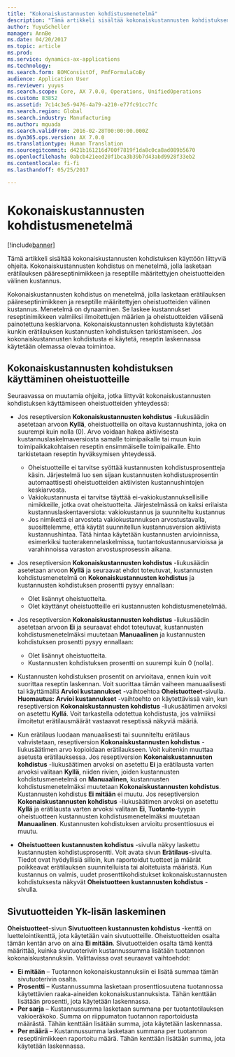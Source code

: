 ```yaml
---
title: "Kokonaiskustannusten kohdistusmenetelmä"
description: "Tämä artikkeli sisältää kokonaiskustannusten kohdistuksen käyttöön liittyviä ohjeita. Kokonaiskustannusten kohdistus on menetelmä, jolla lasketaan erätilauksen pääreseptinimikkeen ja reseptille määritettyjen oheistuotteiden välinen kustannus."
author: YuyuScheller
manager: AnnBe
ms.date: 04/20/2017
ms.topic: article
ms.prod: 
ms.service: dynamics-ax-applications
ms.technology: 
ms.search.form: BOMConsistOf, PmfFormulaCoBy
audience: Application User
ms.reviewer: yuyus
ms.search.scope: Core, AX 7.0.0, Operations, UnifiedOperations
ms.custom: 83852
ms.assetid: 7c14c3e5-9476-4a79-a210-e77fc91cc7fc
ms.search.region: Global
ms.search.industry: Manufacturing
ms.author: mguada
ms.search.validFrom: 2016-02-28T00:00:00.000Z
ms.dyn365.ops.version: AX 7.0.0
ms.translationtype: Human Translation
ms.sourcegitcommit: d421b161216d700f7819f1da8c0ca8ad089b5670
ms.openlocfilehash: 0abcb421eed20f1bca3b39b7d43abd9928f33eb2
ms.contentlocale: fi-fi
ms.lasthandoff: 05/25/2017

---
```


# <a name="total-cost-allocation-method"></a>Kokonaiskustannusten kohdistusmenetelmä

[!include[banner](../includes/banner.md)]


Tämä artikkeli sisältää kokonaiskustannusten kohdistuksen käyttöön liittyviä ohjeita. Kokonaiskustannusten kohdistus on menetelmä, jolla lasketaan erätilauksen pääreseptinimikkeen ja reseptille määritettyjen oheistuotteiden välinen kustannus.

Kokonaiskustannusten kohdistus on menetelmä, jolla lasketaan erätilauksen pääreseptinimikkeen ja reseptille määritettyjen oheistuotteiden välinen kustannus. Menetelmä on dynaaminen. Se laskee kustannukset reseptinimikkeen valmiiksi ilmoitettujen määrien ja oheistuotteiden välisenä painotettuna keskiarvona. Kokonaiskustannusten kohdistusta käytetään kunkin erätilauksen kustannusten kohdistuksen tarkistamiseen. Jos kokonaiskustannusten kohdistusta ei käytetä, reseptin laskennassa käytetään olemassa olevaa toimintoa.

## <a name="using-tca-for-coproducts"></a>Kokonaiskustannusten kohdistuksen käyttäminen oheistuotteille
Seuraavassa on muutamia ohjeita, jotka liittyvät kokonaiskustannusten kohdistuksen käyttämiseen oheistuotteiden yhteydessä:

-   Jos reseptiversion **Kokonaiskustannusten kohdistus** -liukusäädin asetetaan arvoon **Kyllä**, oheistuotteilla on oltava kustannushinta, joka on suurempi kuin nolla (0). Arvo voidaan hakea aktiivisesta kustannuslaskelmaversiosta samalle toimipaikalle tai muun kuin toimipaikkakohtaisen reseptin ensimmäiselle toimipaikalle. Ehto tarkistetaan reseptin hyväksymisen yhteydessä.

    -   Oheistuotteille ei tarvitse syöttää kustannusten kohdistusprosentteja käsin. Järjestelmä luo sen sijaan kustannusten kohdistusprosentin automaattisesti oheistuotteiden aktiivisten kustannushintojen keskiarvosta. 
    -   Vakiokustannusta ei tarvitse täyttää ei-vakiokustannuksellisille nimikkeille, jotka ovat oheistuotteita. Järjestelmässä on kaksi erilaista kustannuslaskentaversiota: vakiokustannus ja suunniteltu kustannus 
    -   Jos nimikettä ei arvosteta vakiokustannuksen arvostustavalla, suosittelemme, että käytät suunnitellun kustannusversion aktiivista kustannushintaa. Tätä hintaa käytetään kustannusten arvioinnissa, esimerkiksi tuoterakennelaskelmissa, tuotantokustannusarvioissa ja varahinnoissa varaston arvostusprosessin aikana. 

-   Jos reseptiversion **Kokonaiskustannusten kohdistus** -liukusäädin asetetaan arvoon **Kyllä** ja seuraavat ehdot toteutuvat, kustannusten kohdistusmenetelmä on **Kokonaiskustannusten kohdistus** ja kustannusten kohdistuksen prosentti pysyy ennallaan:
    -   Olet lisännyt oheistuotteita.
    -   Olet käyttänyt oheistuotteille eri kustannusten kohdistusmenetelmää.
-   Jos reseptiversion **Kokonaiskustannusten kohdistus** -liukusäädin asetetaan arvoon **Ei** ja seuraavat ehdot toteutuvat, kustannusten kohdistusmenetelmäksi muutetaan **Manuaalinen** ja kustannusten kohdistuksen prosentti pysyy ennallaan:
    -   Olet lisännyt oheistuotteita.
    -   Kustannusten kohdistuksen prosentti on suurempi kuin 0 (nolla).
-   Kustannusten kohdistuksen prosentit on arvioitava, ennen kuin voit suorittaa reseptin laskennan. Voit suorittaa tämän vaiheen manuaalisesti tai käyttämällä **Arvioi kustannukset** -vaihtoehtoa **Oheistuotteet**-sivulla. **Huomautus:** **Arvioi kustannukset** -vaihtoehto on käytettävissä vain, kun reseptiversion **Kokonaiskustannusten kohdistus** -liukusäätimen arvoksi on asetettu **Kyllä**. Voit tarkastella odotettua kohdistusta, jos valmiiksi ilmoitetut erätilausmäärät vastaavat reseptissä näkyviä määriä.
-   Kun erätilaus luodaan manuaalisesti tai suunniteltu erätilaus vahvistetaan, reseptiversion **Kokonaiskustannusten kohdistus** -liukusäätimen arvo kopioidaan erätilaukseen. Voit kuitenkin muuttaa asetusta erätilauksessa. Jos reseptiversion **Kokonaiskustannusten kohdistus** -liukusäätimen arvoksi on asetettu **Ei** ja erätilausta varten arvoksi valitaan **Kyllä**, niiden rivien, joiden kustannusten kohdistusmenetelmä on **Manuaalinen**, kustannusten kohdistusmenetelmäksi muutetaan **Kokonaiskustannusten kohdistus**. Kustannusten kohdistus **Ei mitään** ei muutu. Jos reseptiversion **Kokonaiskustannusten kohdistus** -liukusäätimen arvoksi on asetettu **Kyllä** ja erätilausta varten arvoksi valitaan **Ei**, **Tuotanto**-tyypin oheistuotteen kustannusten kohdistusmenetelmäksi muutetaan **Manuaalinen**. Kustannusten kohdistuksen arvioitu prosenttiosuus ei muutu.
-   **Oheistuotteen kustannusten kohdistus** -sivulla näkyy laskettu kustannusten kohdistusprosentti. Voit avata sivun **Erätilaus**-sivulta. Tiedot ovat hyödyllisiä silloin, kun raportoidut tuotteet ja määrät poikkeavat erätilauksen suunnitelluista tai aloitetuista määristä. Kun kustannus on valmis, uudet prosenttikohdistukset kokonaiskustannusten kohdistuksesta näkyvät **Oheistuotteen kustannusten kohdistus** -sivulla.

## <a name="calculating-the-burden-for-byproducts"></a>Sivutuotteiden Yk-lisän laskeminen
**Oheistuotteet**-sivun **Sivutuotteen kustannusten kohdistus** -kenttä on luettelointikenttä, jota käytetään vain sivutuotteille. Oheistuotteiden osalta tämän kentän arvo on aina **Ei mitään**. Sivutuotteiden osalta tämä kenttä määrittää, kuinka sivutuoterivin kustannussumma lisätään tuotannon kokonaiskustannuksiin. Valittavissa ovat seuraavat vaihtoehdot:

-   **Ei mitään** – Tuotannon kokonaiskustannuksiin ei lisätä summaa tämän sivutuoterivin osalta.
-   **Prosentti** – Kustannussumma lasketaan prosenttiosuutena tuotannossa käytettävien raaka-aineiden kokonaiskustannuksista. Tähän kenttään lisätään prosentti, jota käytetään laskennassa.
-   **Per sarja** – Kustannussumma lasketaan summana per tuotantotilauksen vakioeräkoko. Summa on riippumaton tuotannon raportoidusta määrästä. Tähän kenttään lisätään summa, jota käytetään laskennassa.
-   **Per määrä** – Kustannussumma lasketaan summana per tuotannon reseptinimikkeen raportoitu määrä. Tähän kenttään lisätään summa, jota käytetään laskennassa.





